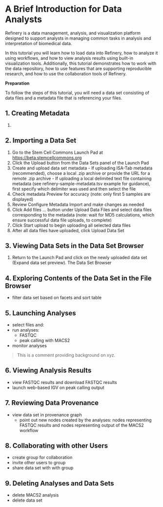 # A Brief Introduction for Data Analysts 

Refinery is a data management, analysis, and visualization platform designed to support analysts in managing common tasks in analysis and interpretation of biomedical data. 

In this tutorial you will learn how to load data into Refinery, how to analyze it using workflows, and how to view analysis results using built-in visualization tools. Additionally, this tutorial demonstrates how to work with the data repository, how to use features that are supporting reproducible research, and how to use the collaboration tools of Refinery.

__Preparation__

To follow the steps of this tutorial, you will need a data set consisting of data files and a metadata file that is referencing your files. 

## 1. Creating Metadata
  1. 

## 2. Importing a Data Set 
  1. Go to the Stem Cell Commons Launch Pad at https://beta.stemcellcommons.org
  2. Click the Upload button from the Data Sets panel of the Launch Pad
  3. Create and upload data set metadata
    - If uploading ISA-Tab metadata (recommended), choose a local .zip archive or provide the URL for a remote .zip archive
    - If uploading a local delimited text file containing metadata (see refinery-sample-metadata.tsv example for guidance), first specify        which delimiter was used and then select the file
  4. Check metadata Preview for accuracy (note: only first 5 samples are displayed)
  5. Review Configure Metadata Import and make changes as needed
  6. Click Add files … button under Upload Data Files and select data files corresponding to the metadata (note: wait for MD5                  calculations, which ensure successful data file uploads, to complete)
  7. Click Start upload to begin uploading all selected data files
  8. After all data files have uploaded, click Upload Data Set

## 3. Viewing Data Sets in the Data Set Browser
  1. Return to the Launch Pad and click on the newly uploaded data set (Expand data set preview). The Data Set Browser 

## 4. Exploring Contents of the Data Set in the File Browser
- filter data set based on facets and sort table

## 5. Launching Analyses

- select files and:
- run analyses:
  - FASTQC
  - peak calling with MACS2
- monitor analyses

> This is a comment providing background on xyz.

## 6. Viewing Analysis Results
- view FASTQC results and download FASTQC results
- launch web-based IGV on peak calling output

## 7. Reviewing Data Provenance
- view data set in provenance graph
  - point out new nodes created by the analyses: nodes representing FASTQC results and nodes representing output of the MACS2 workflow

## 8. Collaborating with other Users
- create group for collaboration
- invite other users to group
- share data set with with group

## 9. Deleting Analyses and Data Sets
- delete MACS2 analysis
- delete data set
